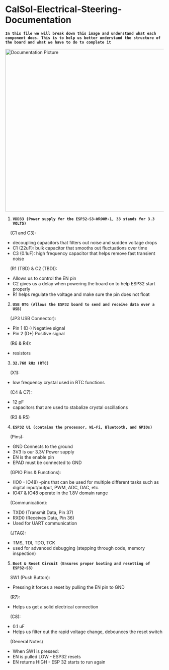 # CalSol-Electrical-Steering-Documentation

**`In this file we will break down this image and understand what each component does. This is to help us better understand the structure of the board and what we have to do to complete it `**

<img width="515" alt="Documentation Picture" src="https://github.com/user-attachments/assets/093bd5ac-63aa-4c7b-8b5c-953f2f3af9b0" />



1) **`VDD33 (Power supply for the ESP32-S3-WROOM-1, 33 stands for 3.3 VOLTS)`**

  &nbsp;&nbsp;&nbsp;&nbsp;(C1 and C3):
  - decoupling capacitors that filters out noise and sudden voltage drops
  - C1 (22uF): bulk capacitor that smooths out fluctuations over time
  - C3 (0.1uF): high frequency capacitor that helps remove fast transient noise
    
  &nbsp;&nbsp;&nbsp;&nbsp;(R1 (TBD) & C2 (TBD)):
  - Allows us to control the EN pin
  - C2 gives us a delay when powering the board on to help ESP32 start properly
  - R1 helps regulate the voltage and make sure the pin does not float

2) **`USB OTG (Allows the ESP32 board to send and receive data over a USB)`**

  &nbsp;&nbsp;&nbsp;&nbsp;(JP3 USB Connector):
   - Pin 1 (D-) Negative signal
   - Pin 2 (D+) Positive signal
  
  &nbsp;&nbsp;&nbsp;&nbsp;(R6 & R4):
   - resistors

3) **`32.768 kHz (RTC)`**

  &nbsp;&nbsp;&nbsp;&nbsp;(X1):
   - low frequency crystal used in RTC functions
  
  &nbsp;&nbsp;&nbsp;&nbsp;(C4 & C7):
   - 12 pF
   - capacitors that are used to stabalize crystal oscillations
  
  &nbsp;&nbsp;&nbsp;&nbsp;(R3 & R5)

4) **`ESP32 U1 (contains the processor, Wi-Fi, Bluetooth, and GPIOs)`**

  &nbsp;&nbsp;&nbsp;&nbsp;(Pins):
   - GND Connects to the ground
   - 3V3 is our 3.3V Power supply
   - EN is the enable pin
   - EPAD must be connected to GND
  
  &nbsp;&nbsp;&nbsp;&nbsp;(GPIO Pins & Functions):
   - (IO0 - IO48) -pins that can be used for multiple different tasks such as digital input/output, PWM, ADC, DAC, etc.
   - IO47 & IO48 operate in the 1.8V domain range
  
  &nbsp;&nbsp;&nbsp;&nbsp;(Communication):
  - TXD0 (Transmit Data, Pin 37)
  - RXD0 (Receives Data, Pin 36)
  - Used for UART communication

  &nbsp;&nbsp;&nbsp;&nbsp;(JTAG):
   - TMS, TDI, TDO, TCK
   - used for advanced debugging (stepping through code, memory inspection)

5) **`Boot & Reset Circuit (Ensures proper booting and resetting of ESP32-S3)`**

  &nbsp;&nbsp;&nbsp;&nbsp;SW1 (Push Button):
   - Pressing it forces a reset by pulling the EN pin to GND

  &nbsp;&nbsp;&nbsp;&nbsp;(R7):
   - Helps us get a solid electrical connection
  
  &nbsp;&nbsp;&nbsp;&nbsp;(C8):
   - 0.1 uF
   - Helps us filter out the rapid voltage change, debounces the reset switch
  
  &nbsp;&nbsp;&nbsp;&nbsp;(General Notes)
   - When SW1 is pressed:
   - EN is pulled LOW - ESP32 resets
   - EN returns HIGH - ESP 32 starts to run again
   
   


     


